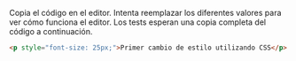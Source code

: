 Copia el código en el editor. Intenta reemplazar los diferentes valores para ver cómo funciona el editor. Los tests esperan una copia completa del código a continuación.

```html
<p style="font-size: 25px;">Primer cambio de estilo utilizando CSS</p>
```
